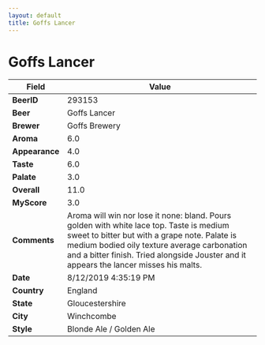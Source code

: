 ```yaml
---
layout: default
title: Goffs Lancer
---
```


# Goffs Lancer

| Field         | Value     |
|---------------|-----------|
| **BeerID** | 293153 |
| **Beer** | Goffs Lancer |
| **Brewer** | Goffs Brewery |
| **Aroma** | 6.0 |
| **Appearance** | 4.0 |
| **Taste** | 6.0 |
| **Palate** | 3.0 |
| **Overall** | 11.0 |
| **MyScore** | 3.0 |
| **Comments** | Aroma will win nor lose it none: bland. Pours golden with white lace top. Taste is medium sweet to bitter but with a grape note. Palate is medium bodied oily texture average carbonation and a bitter finish. Tried alongside Jouster and it appears the lancer misses his malts.  |
| **Date** | 8/12/2019 4:35:19 PM |
| **Country** | England |
| **State** | Gloucestershire |
| **City** | Winchcombe |
| **Style** | Blonde Ale / Golden Ale |

